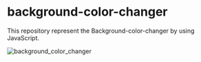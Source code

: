 # background-color-changer
This repository represent the Background-color-changer by using JavaScript.

![background_color_changer](https://user-images.githubusercontent.com/69725593/133157482-3961fb42-8f6e-4815-adf6-80935222bb18.png)
